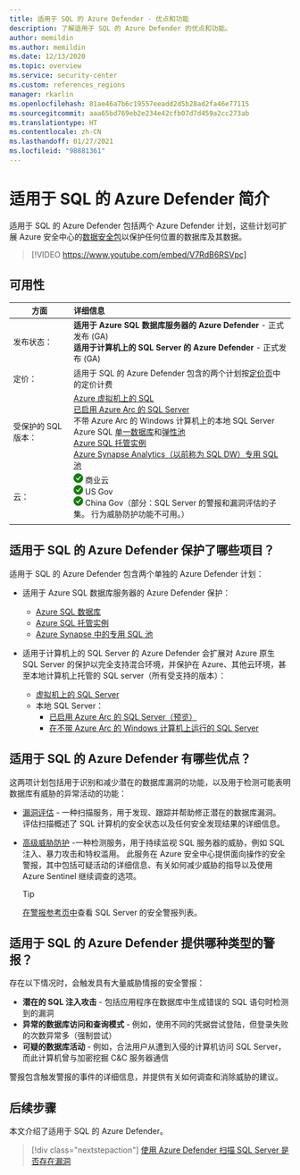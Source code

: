 ```yaml
---
title: 适用于 SQL 的 Azure Defender - 优点和功能
description: 了解适用于 SQL 的 Azure Defender 的优点和功能。
author: memildin
ms.author: memildin
ms.date: 12/13/2020
ms.topic: overview
ms.service: security-center
ms.custom: references_regions
manager: rkarlin
ms.openlocfilehash: 81ae46a7b6c19557eeadd2d5b28ad2fa46e77115
ms.sourcegitcommit: aaa65bd769eb2e234e42cfb07d7d459a2cc273ab
ms.translationtype: HT
ms.contentlocale: zh-CN
ms.lasthandoff: 01/27/2021
ms.locfileid: "98881361"
---
```

# <a name="introduction-to-azure-defender-for-sql"></a>适用于 SQL 的 Azure Defender 简介

适用于 SQL 的 Azure Defender 包括两个 Azure Defender 计划，这些计划可扩展 Azure 安全中心的[数据安全包](../azure-sql/database/azure-defender-for-sql.md)以保护任何位置的数据库及其数据。 

> [!VIDEO https://www.youtube.com/embed/V7RdB6RSVpc]

## <a name="availability"></a>可用性

|方面|详细信息|
|----|:----|
|发布状态：|**适用于 Azure SQL 数据库服务器的 Azure Defender** - 正式发布 (GA)<br>**适用于计算机上的 SQL Server 的 Azure Defender** - 正式发布 (GA) |
|定价：|适用于 SQL 的 Azure Defender 包含的两个计划按[定价页](security-center-pricing.md)中的定价计费|
|受保护的 SQL 版本：|[Azure 虚拟机上的 SQL](../azure-sql/virtual-machines/windows/sql-server-on-azure-vm-iaas-what-is-overview.md)<br>[已启用 Azure Arc 的 SQL Server](/sql/sql-server/azure-arc/overview)<br>不带 Azure Arc 的 Windows 计算机上的本地 SQL Server<br>Azure SQL [单一数据库](../azure-sql/database/single-database-overview.md)和[弹性池](../azure-sql/database/elastic-pool-overview.md)<br>[Azure SQL 托管实例](../azure-sql/managed-instance/sql-managed-instance-paas-overview.md)<br>[Azure Synapse Analytics（以前称为 SQL DW）专用 SQL 池](../synapse-analytics/sql-data-warehouse/sql-data-warehouse-overview-what-is.md)|
|云：|![是](./media/icons/yes-icon.png) 商业云<br>![是](./media/icons/yes-icon.png) US Gov<br>![是](./media/icons/yes-icon.png) China Gov（部分：SQL Server 的警报和漏洞评估的子集。 行为威胁防护功能不可用。）|
|||

## <a name="what-does-azure-defender-for-sql-protect"></a>适用于 SQL 的 Azure Defender 保护了哪些项目？

适用于 SQL 的 Azure Defender 包含两个单独的 Azure Defender 计划：

- 适用于 Azure SQL 数据库服务器的 Azure Defender 保护：
    - [Azure SQL 数据库](../azure-sql/database/sql-database-paas-overview.md)
    - [Azure SQL 托管实例](../azure-sql/managed-instance/sql-managed-instance-paas-overview.md)
    - [Azure Synapse 中的专用 SQL 池](../synapse-analytics/sql-data-warehouse/sql-data-warehouse-overview-what-is.md)

- 适用于计算机上的 SQL Server 的 Azure Defender 会扩展对 Azure 原生 SQL Server 的保护以完全支持混合环境，并保护在 Azure、其他云环境，甚至本地计算机上托管的 SQL server（所有受支持的版本）：
    - [虚拟机上的 SQL Server](https://azure.microsoft.com/services/virtual-machines/sql-server/)
    - 本地 SQL Server：
        - [已启用 Azure Arc 的 SQL Server（预览）](/sql/sql-server/azure-arc/overview)
        - [在不带 Azure Arc 的 Windows 计算机上运行的 SQL Server](../azure-monitor/platform/agent-windows.md)


## <a name="what-are-the-benefits-of-azure-defender-for-sql"></a>适用于 SQL 的 Azure Defender 有哪些优点？

这两项计划包括用于识别和减少潜在的数据库漏洞的功能，以及用于检测可能表明数据库有威胁的异常活动的功能：

- [漏洞评估](../azure-sql/database/sql-vulnerability-assessment.md) - 一种扫描服务，用于发现、跟踪并帮助修正潜在的数据库漏洞。 评估扫描概述了 SQL 计算机的安全状态以及任何安全发现结果的详细信息。

- [高级威胁防护](../azure-sql/database/threat-detection-overview.md) -一种检测服务，用于持续监视 SQL 服务器的威胁，例如 SQL 注入、暴力攻击和特权滥用。 此服务在 Azure 安全中心提供面向操作的安全警报，其中包括可疑活动的详细信息、有关如何减少威胁的指导以及使用 Azure Sentinel 继续调查的选项。 
    > [!TIP]
    > [在警报参考页中](alerts-reference.md#alerts-sql-db-and-warehouse)查看 SQL Server 的安全警报列表。


## <a name="what-kind-of-alerts-does-azure-defender-for-sql-provide"></a>适用于 SQL 的 Azure Defender 提供哪种类型的警报？

存在以下情况时，会触发具有大量威胁情报的安全警报：

- **潜在的 SQL 注入攻击** - 包括应用程序在数据库中生成错误的 SQL 语句时检测到的漏洞
- **异常的数据库访问和查询模式** - 例如，使用不同的凭据尝试登陆，但登录失败的次数异常多（强制尝试）
- **可疑的数据库活动** - 例如，合法用户从遭到入侵的计算机访问 SQL Server，而此计算机曾与加密挖掘 C&C 服务器通信

警报包含触发警报的事件的详细信息，并提供有关如何调查和消除威胁的建议。



## <a name="next-steps"></a>后续步骤

本文介绍了适用于 SQL 的 Azure Defender。

> [!div class="nextstepaction"]
> [使用 Azure Defender 扫描 SQL Server 是否存在漏洞](defender-for-sql-usage.md)